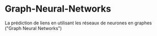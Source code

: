 # Graph-Neural-Networks
La prédiction de liens en utilisant les réseaux de neurones en graphes ("Graph Neural Networks")
